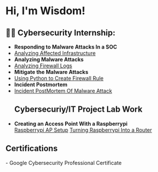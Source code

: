 <h1>Hi, I'm Wisdom! </h1>
<h2>👨‍💻 Cybersecurity Internship:</h2>

- <b>Responding to Malware Attacks In a SOC</b>
- [Analyzing Affected Infrastructure](https://github.com/Wisemanwiz/Task-1-Affected-infrastructure/tree/main)
- <b> Analyzing Malware Attacks</b>
- [Analyzing Firewall Logs](https://github.com/Wisemanwiz/Task-2-Analyzing-the-Malware-Attack)<br>
- <b> Mitigate the Malware Attacks</b>
- [Using Python to Create Firewall Rule](https://github.com/Wisemanwiz/Task-3-Mitigate-the-Malware-Attack)<br>
- <b>Incident Postmortem</b>
- [Incident PostMortem Of Malware Attack](https://github.com/Wisemanwiz/Task-4-Incident-Postmortemm)
  <h2>Cybersecuriy/IT Project Lab Work</h2>
- <b> Creating an Access Point With a Raspberrypi</b><br/>
 [Raspberrypi AP Setup](https://github.com/Wisemanwiz/Raspberryp-AP-Setup)
  [Turning Raspberrypi Into a Router](https://github.com/Wisemanwiz/Raspberryp-AP-Setup)
<h2>Certifications</h2>
- Google Cybersecurity Professional Certificate
  
